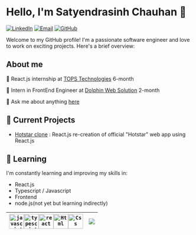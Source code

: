 # Hello, I'm Satyendrasinh Chauhan 👋

[![LinkedIn](https://img.shields.io/badge/LinkedIn-Connect-blue?style=flat-square&logo=linkedin)](https://www.linkedin.com/in/satyendrasinh-chauhan-1b3ab4193)
[![Email](https://img.shields.io/badge/Email-Contact-red?style=flat-square&logo=gmail)](mailto:satyendra.code.pro@gmail.com)
[![GitHub](https://img.shields.io/badge/GitHub-Follow-white?style=flat-square&logo=github)](https://github.com/SatyendraCODE)

Welcome to my GitHub profile! I'm a passionate software engineer and love to work on exciting projects. Here's a brief overview:

##  About me

 📒 React.js internship at [TOPS Technologies](https://www.tops-int.com/it-training-sg-road) 6-month <br>
 
 💼 Intern in FrontEnd Engineer at [Dolphin Web Solution](https://dolphinwebsolution.com/) 2-month<br>
 
 💬 Ask me about anything [here](https://github.com/SatyendraCODE/SatyendraCODE/issues)<br>

## 🔭 Current Projects

- [Hotstar clone](https://github.com/SatyendraCODE/hotstar_clone) : React.js re-creation of official "Hotstar" web app using React.js

  
## 🌱 Learning

I'm constantly learning and improving my skills in:

- React.js
- Typescript / Javascript
- Frontend
- node.js(not yet but learning indirectly)

| <code><img height="40" alt="javascript" src="https://upload.wikimedia.org/wikipedia/commons/thumb/6/6a/JavaScript-logo.png/900px-JavaScript-logo.png?20120221235433"></code><code><img height="40" alt="typescript" src="https://upload.wikimedia.org/wikipedia/commons/4/4c/Typescript_logo_2020.svg"></code><code><img height="40" alt="react" src="https://repository-images.githubusercontent.com/410214337/070f2aba-d9d6-4699-b887-9a0f29015b1b"></code><code><img height="40" alt="Html" src="https://upload.wikimedia.org/wikipedia/commons/thumb/3/38/HTML5_Badge.svg/768px-HTML5_Badge.svg.png"></code><code><img height="40" alt="Css" src="https://encrypted-tbn0.gstatic.com/images?q=tbn:ANd9GcSCBJ8fz6KNK6Ut3df5khikEAXIkhoquFuFgw"></code> | <a href="https://github.com/SatyendraCODE/github-readme-stats"><img align="center" src="https://github-readme-stats.vercel.app/api/top-langs/?username=SatyendraCODE&layout=compact&theme=dark&hide_border=true" /></a> |
 | ------------- | ------------- |
<!--
**SatyendraCODE/SatyendraCODE** is a ✨ _special_ ✨ repository because its `README.md` (this file) appears on your GitHub profile.

Here are some ideas to get you started:

- 🔭 I’m currently working on ...
- 🌱 I’m currently learning ...
- 👯 I’m looking to collaborate on ...
- 🤔 I’m looking for help with ...
- 💬 Ask me about ...
- 📫 How to reach me: ...
- 😄 Pronouns: ...
- ⚡ Fun fact: ...
-->
